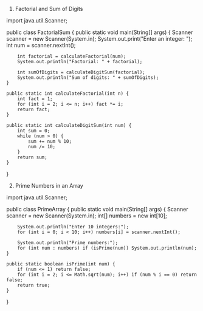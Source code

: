 
1. Factorial and Sum of Digits


import java.util.Scanner;

public class FactorialSum {
    public static void main(String[] args) {
        Scanner scanner = new Scanner(System.in);
        System.out.print("Enter an integer: ");
        int num = scanner.nextInt();
        
        int factorial = calculateFactorial(num);
        System.out.println("Factorial: " + factorial);
        
        int sumOfDigits = calculateDigitSum(factorial);
        System.out.println("Sum of digits: " + sumOfDigits);
    }
    
    public static int calculateFactorial(int n) {
        int fact = 1;
        for (int i = 2; i <= n; i++) fact *= i;
        return fact;
    }
    
    public static int calculateDigitSum(int num) {
        int sum = 0;
        while (num > 0) {
            sum += num % 10;
            num /= 10;
        }
        return sum;
    }
}




2. Prime Numbers in an Array

import java.util.Scanner;

public class PrimeArray {
    public static void main(String[] args) {
        Scanner scanner = new Scanner(System.in);
        int[] numbers = new int[10];
        
        System.out.println("Enter 10 integers:");
        for (int i = 0; i < 10; i++) numbers[i] = scanner.nextInt();
        
        System.out.println("Prime numbers:");
        for (int num : numbers) if (isPrime(num)) System.out.println(num);
    }
    
    public static boolean isPrime(int num) {
        if (num <= 1) return false;
        for (int i = 2; i <= Math.sqrt(num); i++) if (num % i == 0) return false;
        return true;
    }
}
